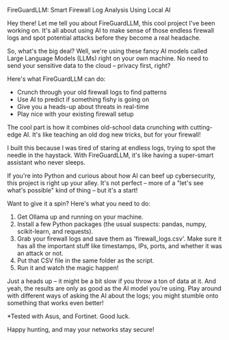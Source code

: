 FireGuardLLM: Smart Firewall Log Analysis Using Local AI

Hey there! Let me tell you about FireGuardLLM, this cool project I've been working on. It's all about using AI to make sense of those endless firewall logs and spot potential attacks before they become a real headache.

So, what's the big deal? Well, we're using these fancy AI models called Large Language Models (LLMs) right on your own machine. No need to send your sensitive data to the cloud – privacy first, right?

Here's what FireGuardLLM can do:
- Crunch through your old firewall logs to find patterns
- Use AI to predict if something fishy is going on
- Give you a heads-up about threats in real-time
- Play nice with your existing firewall setup

The cool part is how it combines old-school data crunching with cutting-edge AI. It's like teaching an old dog new tricks, but for your firewall!

I built this because I was tired of staring at endless logs, trying to spot the needle in the haystack. With FireGuardLLM, it's like having a super-smart assistant who never sleeps.

If you're into Python and curious about how AI can beef up cybersecurity, this project is right up your alley. It's not perfect – more of a "let's see what's possible" kind of thing – but it's a start!

Want to give it a spin? Here's what you need to do:

1. Get Ollama up and running on your machine.
2. Install a few Python packages (the usual suspects: pandas, numpy, scikit-learn, and requests).
3. Grab your firewall logs and save them as 'firewall_logs.csv'. Make sure it has all the important stuff like timestamps, IPs, ports, and whether it was an attack or not.
4. Put that CSV file in the same folder as the script.
5. Run it and watch the magic happen!

Just a heads up – it might be a bit slow if you throw a ton of data at it. And yeah, the results are only as good as the AI model you're using. Play around with different ways of asking the AI about the logs; you might stumble onto something that works even better!

*Tested with Asus, and Fortinet. Good luck.

Happy hunting, and may your networks stay secure!
